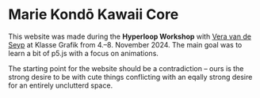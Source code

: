 # Marie Kondō Kawaii Core

This website was made during the **Hyperloop Workshop** with [Vera van de Seyp](https://veravandeseyp.com) at Klasse Grafik from 4.–8. November 2024. The main goal was to learn a bit of p5.js with a focus on animations. 

The starting point for the website should be a contradiction – ours is the strong desire to be with cute things conflicting with an eqally strong desire for an entirely unclutterd space. 

